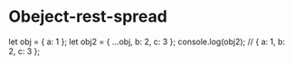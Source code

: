 # Obeject-rest-spread
 
let obj = { a: 1 };
let obj2 = { ...obj, b: 2, c: 3 };
console.log(obj2); // { a: 1, b: 2, c: 3 };
